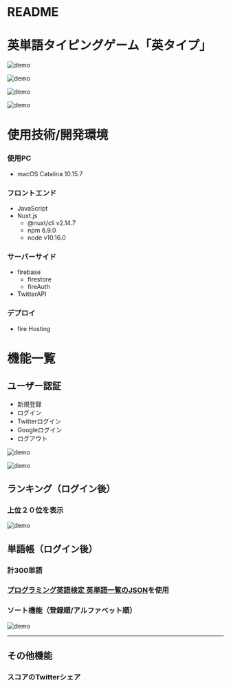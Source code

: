 # README

# 英単語タイピングゲーム「英タイプ」

![demo](https://gyazo.com/fb6ee25520420caad3741199a6aa6932/raw)

![demo](https://gyazo.com/41a12aaad8f84561e292f3b7284f0eb5/raw)

![demo](https://gyazo.com/6cb214e1fe417c52078847ac6b5dbec9/raw)

![demo](https://gyazo.com/0f0a417a4bdc1361b4eec1856cf170b0/raw)

# 使用技術/開発環境

### 使用PC
- macOS Catalina 10.15.7

### フロントエンド
- JavaScript
- Nuxt.js
  - @nuxt/cli v2.14.7
  - npm 6.9.0
  - node v10.16.0
 
### サーバーサイド
- firebase
  - firestore
  - fireAuth
- TwitterAPI

### デプロイ
- fire Hosting
# 機能一覧

## ユーザー認証
- 新規登録
- ログイン
- Twitterログイン
- Googleログイン
- ログアウト

![demo](https://gyazo.com/48b5054dc59cbcdec6dd0250510136d2/raw)

![demo](https://gyazo.com/3efb277687e2c194519d94416d38cb88/raw)

## ランキング（ログイン後）
### 上位２０位を表示
![demo](https://gyazo.com/350b4a6b39f68df52673aa58890606b7/raw)

## 単語帳（ログイン後）
### 計300単語
### [プログラミング英語検定 英単語一覧のJSON](https://gist.github.com/ShinoharaTa/f967fab6a7fd6e0e289f5ce3d00f2060)を使用
### ソート機能（登録順/アルファベット順）
![demo](https://gyazo.com/8a886b8937591dd878ff5ca30f45fa35/raw)

***

## その他機能
### スコアのTwitterシェア


